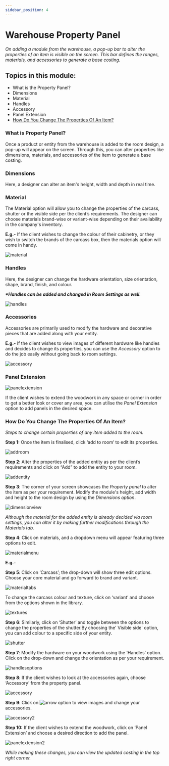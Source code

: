 ```yaml
---
sidebar_position: 4
---
```


# Warehouse Property Panel

*On adding a module from the warehouse, a pop-up bar to alter the properties of an item is visible on the screen. This bar defines the ranges, materials, and accessories to generate a base costing.* 

## **Topics in this module**: 

- What is the Property Panel?
- Dimensions 
- Material 
- Handles 
- Accessory
- Panel Extension
- [How Do You Change The Properties Of An Item? ](#_mox7pyuwzygg)


### **What is Property Panel?**

Once a product or entity from the warehouse is added to the room design, a pop-up will appear on the screen. Through this, you can alter properties like dimensions, materials, and accessories of the item to generate a base costing.

### **Dimensions** 
Here, a designer can alter an item's height, width and depth in real time.  

### **Material**
The Material option will allow you to change the properties of the carcass, shutter or the visible side per the client’s requirements. The designer can choose materials brand-wise or variant-wise depending on their availability in the company's inventory. 

**E.g.-** If the client wishes to change the colour of their cabinetry, or they wish to switch the brands of the carcass box, then the materials option will come in handy. 

![material](../static/img/warehousePanel/material.png)


### **Handles** 
Here, the designer can change the hardware orientation, size orientation, shape, brand, finish, and colour. 

***\*Handles can be added and changed in Room Settings as well.*** 

![handles](../static/img/warehousePanel/handles.png)

### **Accessories**
Accessories are primarily used to modify the hardware and decorative pieces that are added along with your entity. 

**E.g.-** If the client wishes to view images of different hardware like handles and decides to change its properties, you can use the *Accessory* option to do the job easily without going back to room settings. 

![accessory](../static/img/warehousePanel/accessory.png)


### **Panel Extension**

![panelextension](../static/img/warehousePanel/panelextension.png)

If the client wishes to extend the woodwork in any space or corner in order to get a better look or cover any area, you can utilise the *Panel Extension* option to add panels in the desired space. 
### **How Do You Change The Properties Of An Item?** 

*Steps to change certain properties of any item added to the room.* 

**Step 1:** Once the item is finalised, click ‘add to room’ to edit its properties. 

![addroom](../static/img/warehousePanel/addroom.png)


**Step 2**: Alter the properties of the added entity as per the client’s requirements and click on “Add” to add the entity to your room. 

![addentity](../static/img/warehousePanel/addentity.png)


**Step 3**: The corner of your screen showcases the *Property panel* to alter the item as per your requirement. Modify the module's height, add width and height to the room design by using the *Dimensions option*. 


![dimensionview](../static/img/warehousePanel/dimentionview.png)

*Although the material for the added entity is already decided via room settings, you can alter it by making further modifications through the Materials tab.* 

**Step 4**: Click on materials, and a dropdown menu will appear featuring three options to edit. 

![materialmenu](../static/img/warehousePanel/materialmenu.png)


**E.g.-** 

**Step 5**: Click on ‘Carcass’; the drop-down will show three edit options. Choose your core material and go forward to brand and variant. 

![materialtabs](../static/img/warehousePanel/materialtabs.png)


To change the carcass colour and texture, click on ‘variant’ and choose from the options shown in the library. 


![textures](../static/img/warehousePanel/textures.png)

**Step 6**: Similarly, click on ‘Shutter’ and toggle between the options to change the properties of the shutter.By choosing the' Visible side' option, you can add colour to a specific side of your entity. 


![shutter](../static/img/warehousePanel/shutter.png)


**Step 7**: Modify the hardware on your woodwork using the ‘Handles’ option. Click on the drop-down and change the orientation as per your requirement. 

![handlesoptions](../static/img/warehousePanel/handlesoptions.png)

**Step 8**: If the client wishes to look at the accessories again, choose ‘Accessory’ from the property panel. 

![accessory](../static/img/warehousePanel/accessory.png)


**Step 9**: Click on ![arrow](../static/img/warehousePanel/arrow.png) option to view images and change your accessories.  

![accessory2](../static/img/warehousePanel/accessory2.png)


**Step 10:** If the client wishes to extend the woodwork, click on ‘Panel Extension’ and choose a desired direction to add the panel. 

![panelextension2](../static/img/warehousePanel/panelextension2.png)

*While making these changes, you can view the updated costing in the top right corner.* 



